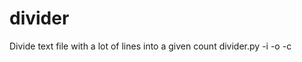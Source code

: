 # divider
Divide text file with a lot of lines into a given count
divider.py -i <inputfile> -o <outputdir> -c <countofparts>
  
